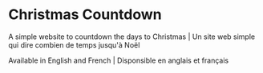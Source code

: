 # Christmas Countdown

A simple website to countdown the days to Christmas | Un site web simple qui dire combien de temps jusqu'à Noël

Available in English and French | Disponsible en anglais et français
